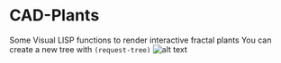 # CAD-Plants
Some Visual LISP functions to render interactive fractal plants
You can create a new tree with ```(request-tree)```
![alt text](https://imgur.com/yGsjc8I.png)
